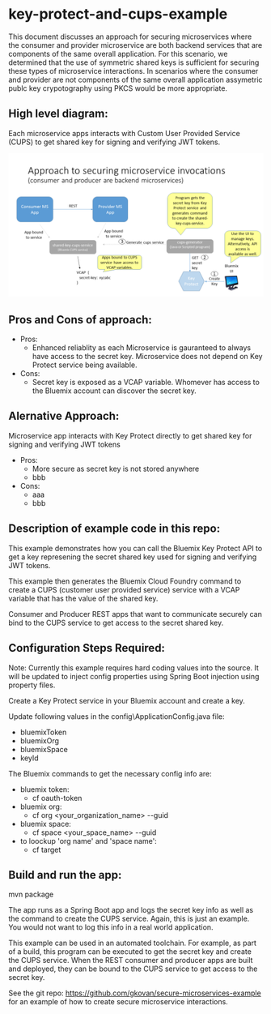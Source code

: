 # key-protect-and-cups-example

This document discusses an approach for securing microservices where the consumer and provider microservice are both backend services that are components of the same overall application.  For this scenario, we determined that the use of symmetric shared keys is sufficient for securing these types of microservice interactions.  In scenarios where the consumer and provider are not components of the same overall application assymetric publc key crypotography using PKCS would be more appropriate.


High level diagram:
-------------------
Each microservice apps interacts with Custom User Provided Service (CUPS) to get shared key for signing and verifying JWT tokens.

![Link to image](diagram.png?raw=true)

Pros and Cons of approach:
---------------------------
- Pros:
   - Enhanced reliablity as each Microservice is gauranteed to always have access to the secret key.  Microservice does not depend on Key Protect service being available. 
- Cons:
   - Secret key is exposed as a VCAP variable.  Whomever has access to the Bluemix account can discover the secret key.

Alernative Approach: 
---------------------

Microservice app interacts with Key Protect directly to get shared key for signing and verifying JWT tokens
- Pros:
   - More secure as secret key is not stored anywhere
   - bbb
- Cons:
   - aaa
   - bbb


Description of example code in this repo:
-------------------------------------------
This example demonstrates how you can call the Bluemix Key Protect API to get a key represening the secret shared key used for signing and verifying JWT tokens.

This example then generates the Bluemix Cloud Foundry command to create a CUPS (customer user provided service) service with a VCAP variable that has the value of the shared key.

Consumer and Producer REST apps that want to communicate securely can bind to the CUPS service to get access to the secret shared key.


Configuration Steps Required:
-----------------------------
Note: Currently this example requires hard coding values into the source.  It will be updated to inject config properties using Spring Boot injection using property files.

Create a Key Protect service in your Bluemix account and create a key.

Update following values in the config\ApplicationConfig.java file:
   - bluemixToken
   - bluemixOrg
   - bluemixSpace
   - keyId

The Bluemix commands to get the necessary config info are:    
   - bluemix token: 
       - cf oauth-token
   - bluemix org:  
       - cf org <your_organization_name> --guid
   - bluemix space: 
       - cf space <your_space_name> --guid
   - to loockup 'org name' and 'space name': 
       - cf target

Build and run the app:
------------------------
mvn package

The app runs as a Spring Boot app and logs the secret key info as well as the command to create the CUPS service.
Again, this is just an example.  You would not want to log this info in a real world application.

This example can be used in an automated toolchain.
For example, as part of a build, this program can be executed to get the secret key and create the CUPS service. When the REST consumer and producer apps are built and deployed, they can be bound to the CUPS service to get access to the secret key.

See the git repo: https://github.com/gkovan/secure-microservices-example  for an example of how to create secure microservice interactions.
   

